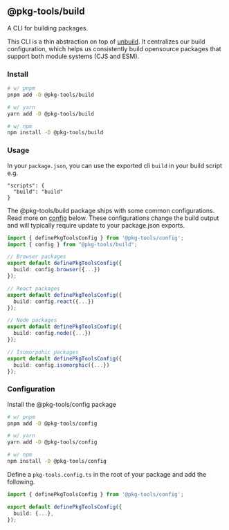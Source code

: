 ## @pkg-tools/build

A CLI for building packages.

This CLI is a thin abstraction on top of [unbuild](https://github.com/unjs/unbuild). It centralizes our build configuration, which helps us consistently build opensource packages that support both module systems (CJS and ESM).

### Install

```bash
# w/ pnpm
pnpm add -D @pkg-tools/build

# w/ yarn
yarn add -D @pkg-tools/build

# w/ npm
npm install -D @pkg-tools/build
```

### Usage

In your `package.json`, you can use the exported cli `build` in your build script e.g.

```
"scripts": {
  "build": "build"
}
```

The @pkg-tools/build package ships with some common configurations. Read more on [config](#configuration) below. These configurations change the build output and will typically require update to your package.json exports.

```ts
import { definePkgToolsConfig } from '@pkg-tools/config';
import { config } from "@pkg-tools/build";

// Browser packages
export default definePkgToolsConfig({
  build: config.browser({...})
});

// React packages
export default definePkgToolsConfig({
  build: config.react({...})
});

// Node packages
export default definePkgToolsConfig({
  build: config.node({...})
});

// Isomorpohic packages
export default definePkgToolsConfig({
  build: config.isomorphic({...})
});
```

### Configuration

Install the @pkg-tools/config package

```bash
# w/ pnpm
pnpm add -D @pkg-tools/config

# w/ yarn
yarn add -D @pkg-tools/config

# w/ npm
npm install -D @pkg-tools/config
```

Define a `pkg-tools.config.ts` in the root of your package and add the following.

```ts
import { definePkgToolsConfig } from '@pkg-tools/config';

export default definePkgToolsConfig({
  build: {...},
});

```
